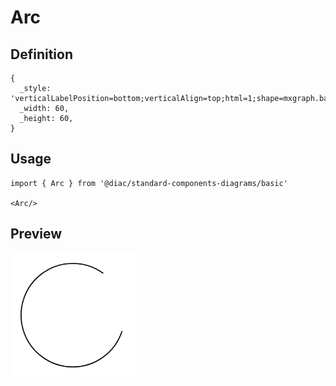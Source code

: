 # Arc

## Definition

```
{
  _style: 'verticalLabelPosition=bottom;verticalAlign=top;html=1;shape=mxgraph.basic.arc;startAngle=0.3;endAngle=0.1;',
  _width: 60,
  _height: 60,
}
```

## Usage

```
import { Arc } from '@diac/standard-components-diagrams/basic'

<Arc/>
```

## Preview

<img src="./arc.png" width="200"/>
